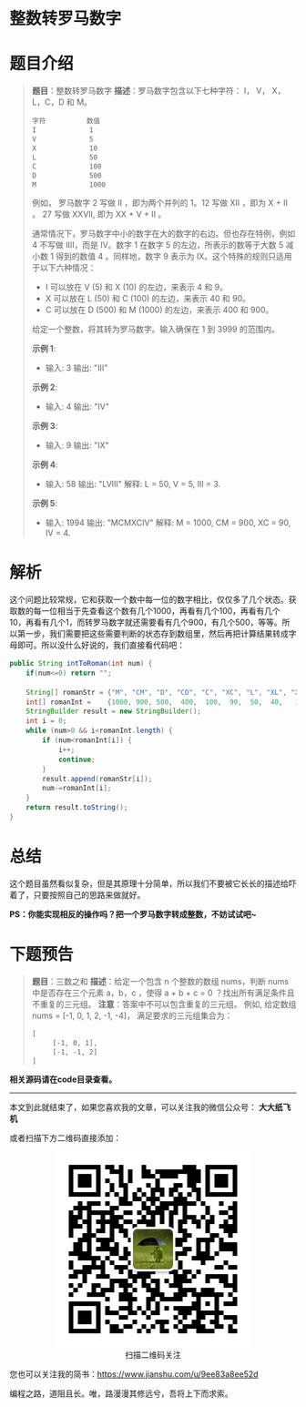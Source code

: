 # 整数转罗马数字

# 题目介绍

> **题目**：整数转罗马数字
> **描述**：罗马数字包含以下七种字符： I， V， X， L，C，D 和 M。 
> ```
> 字符          数值
> I             1
> V             5
> X             10
> L             50
> C             100
> D             500
> M             1000
> ```
> 例如， 罗马数字 2 写做 II ，即为两个并列的 1。12 写做 XII ，即为 X + II 。 27 写做  XXVII, 即为 XX + V + II 。
>
> 通常情况下，罗马数字中小的数字在大的数字的右边。但也存在特例，例如 4 不写做 IIII，而是 IV。数字 1 在数字 5 的左边，所表示的数等于大数 5 减小数 1 得到的数值 4 。同样地，数字 9 表示为 IX。这个特殊的规则只适用于以下六种情况：
> * I 可以放在 V (5) 和 X (10) 的左边，来表示 4 和 9。
> * X 可以放在 L (50) 和 C (100) 的左边，来表示 40 和 90。 
> * C 可以放在 D (500) 和 M (1000) 的左边，来表示 400 和 900。
>
> 给定一个整数，将其转为罗马数字。输入确保在 1 到 3999 的范围内。
>
> **示例 1**:
> * 输入: 3
输出: "III"
> 
> **示例 2**:
> * 输入: 4
输出: "IV"
>
> **示例 3**:
> * 输入: 9
输出: "IX"
>
> **示例 4**:
> * 输入: 58
输出: "LVIII"
解释: L = 50, V = 5, III = 3.
>
> **示例 5**:
> * 输入: 1994
输出: "MCMXCIV"
解释: M = 1000, CM = 900, XC = 90, IV = 4.

# 解析

这个问题比较常规，它和获取一个数中每一位的数字相比，仅仅多了几个状态。获取数的每一位相当于先查看这个数有几个1000，再看有几个100，再看有几个10，再看有几个1，而转罗马数字就还需要看有几个900，有几个500，等等。所以第一步，我们需要把这些需要判断的状态存到数组里，然后再把计算结果转成字母即可。所以没什么好说的，我们直接看代码吧：

```java
public String intToRoman(int num) {
    if(num<=0) return "";

    String[] romanStr = {"M", "CM", "D", "CD", "C", "XC", "L", "XL", "X", "IX", "V", "IV", "I"};
    int[] romanInt =    {1000, 900, 500,  400,  100,  90,  50,  40,   10,   9,   5,    4,   1};
    StringBuilder result = new StringBuilder();
    int i = 0;
    while (num>0 && i<romanInt.length) {
        if (num<romanInt[i]) {
            i++;
            continue;
        }
        result.append(romanStr[i]);
        num-=romanInt[i];
    }
    return result.toString();
}
```

# 总结

这个题目虽然看似复杂，但是其原理十分简单，所以我们不要被它长长的描述给吓着了，只要按照自己的思路来做就好。

**PS：你能实现相反的操作吗？把一个罗马数字转成整数，不妨试试吧~**

# 下题预告

> **题目**：三数之和
> **描述**：给定一个包含 n 个整数的数组 nums，判断 nums 中是否存在三个元素 a，b，c ，使得 a + b + c = 0 ？找出所有满足条件且不重复的三元组。
> **注意**：答案中不可以包含重复的三元组。
> 例如, 给定数组 nums = [-1, 0, 1, 2, -1, -4]，
> 满足要求的三元组集合为：
> ```
> [
>      [-1, 0, 1],
>      [-1, -1, 2]
> ]
> ```

**相关源码请在code目录查看。**

---

本文到此就结束了，如果您喜欢我的文章，可以关注我的微信公众号： **大大纸飞机** 

或者扫描下方二维码直接添加：

<div align="center"><img src ="./image/qrcode.jpg" /><br/>扫描二维码关注</div>

您也可以关注我的简书：https://www.jianshu.com/u/9ee83a8ee52d

编程之路，道阻且长。唯，路漫漫其修远兮，吾将上下而求索。